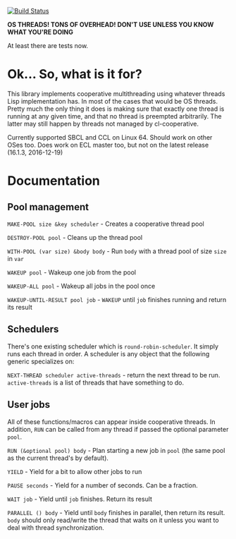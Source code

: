 [![Build Status](https://travis-ci.com/naryl/cl-cooperative.svg?branch=master)](https://travis-ci.com/naryl/cl-cooperative)

**OS THREADS! TONS OF OVERHEAD! DON'T USE UNLESS YOU KNOW WHAT YOU'RE DOING**

At least there are tests now.

Ok... So, what is it for?
=========================

This library implements cooperative multithreading using whatever
threads Lisp implementation has. In most of the cases that would be OS
threads. Pretty much the only thing it does is making sure that
exactly one thread is running at any given time, and that no thread is
preempted arbitrarily. The latter may still happen by threads not
managed by cl-cooperative.

Currently supported SBCL and CCL on Linux 64. Should work on other OSes too.
Does work on ECL master too, but not on the latest release (16.1.3, 2016-12-19)

Documentation
=============

Pool management
---------------

`MAKE-POOL size &key scheduler` - Creates a cooperative thread pool

`DESTROY-POOL pool` - Cleans up the thread pool

`WITH-POOL (var size) &body body` - Run `body` with a thread pool of size `size` in `var`

`WAKEUP pool` - Wakeup one job from the pool

`WAKEUP-ALL pool` - Wakeup all jobs in the pool once

`WAKEUP-UNTIL-RESULT pool job` - `WAKEUP` until `job` finishes running
and return its result

Schedulers
----------

There's one existing scheduler which is `round-robin-scheduler`. It
simply runs each thread in order. A scheduler is any object that the
following generic specializes on:

`NEXT-THREAD scheduler active-threads` - return the next thread to be
run. `active-threads` is a list of threads that have something to do.

User jobs
---------

All of these functions/macros can appear inside cooperative threads. In
addition, `RUN` can be called from any thread if passed the optional parameter
`pool`.

`RUN (&optional pool) body` - Plan starting a new job in `pool` (the same pool
  as the current thread's by default).

`YIELD` - Yield for a bit to allow other jobs to run

`PAUSE seconds` - Yield for a number of seconds. Can be a fraction.

`WAIT job` - Yield until `job` finishes. Return its result

`PARALLEL () body` - Yield until `body` finishes in parallel, then
  return its result. `body` should only read/write the thread that
  waits on it unless you want to deal with thread synchronization.

